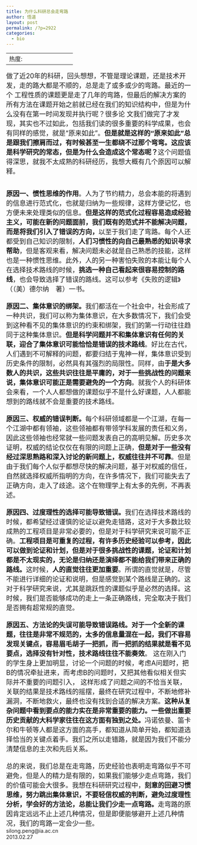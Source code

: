 ```yaml
---
title: 为什么科研总会走弯路
author: 悟道
layout: post
permalink: /?p=2922
categories:
  - bio
---
```

<table>
  <tr cellpadding=0><td>
    热度:
  </td><td cellpadding=0><img src='http://210.75.224.29/wordpress/wp-content/plugins/statpresscn/images/sun.gif' width=10 height=10 border=0 /></td><td cellpadding=0><img src='http://210.75.224.29/wordpress/wp-content/plugins/statpresscn/images/sun_dark.gif' width=10 height=10 border=0 /></td><td cellpadding=0><img src='http://210.75.224.29/wordpress/wp-content/plugins/statpresscn/images/sun_dark.gif' width=10 height=10 border=0 /></td><td cellpadding=0><img src='http://210.75.224.29/wordpress/wp-content/plugins/statpresscn/images/sun_dark.gif' width=10 height=10 border=0 /></td><td cellpadding=0><img src='http://210.75.224.29/wordpress/wp-content/plugins/statpresscn/images/sun_dark.gif' width=10 height=10 border=0 /></td></tr>
</table>

<span style="font-size: large;">做了近20年的科研，回头想想，不管是理论课题，还是技术开发，走的路大都是不顺的，总是走了或多或少的弯路。最近的一个 工程性质的课题更是走了几年的弯路，但最后的解决方案的所有方法在课题开始之前就已经在我们的知识结构中，但是为什么没有在第一时间发现并执行呢？很多论 文我们做完了才发现，其实也不过如此，包括我们读的很多重要的科学成果，也会有同样的感觉，就是“原来如此”。<b>但是就是这样的“原来如此”总是跟我们擦肩而过，有时候甚至一生都绕不过那个弯弯。这应该是科学研究的常态，但是为什么会造成这个常态呢？</b>这个问题值得深思，就我不太成熟的科研经历，我想大概有几个原因可以解释。</span>

<div>
  <span style="font-size: large;"> </span>
</div>

<div>
  <span style="font-size: large;"><b>原因一、惯性思维的作用</b>。人为了节约精力，总会本能的将遇到的信息进行范式化，也就是归纳为一些规律，这样方便记忆，也方便未来处理类似的信息。<b>但是这样的范式化过程容易造成经验主义，可能在新的问题面前，我们既有的范式并不能解决问题，而是将我们引入了错误的方向，</b>以至于我们走了弯路。每个人还都受到自己知识的限制，<b>人们习惯性的向自己最熟悉的知识寻求帮助</b>，但是客观来看，解决问题未必就是自己熟悉的技能，这样也是一种惯性思维。此外，人的另一种害怕失败的本能让每个人在选择技术路线的时候，<b>挑选一种自己看起来很容易控制的路线</b>，也会导致选择了错误的路线。这可以参考《失败的逻辑》（（美）德尔纳　著）一书。</span>
</div>

<div>
  <span style="font-size: large;"> </span>
</div>

<div>
  <span style="font-size: large;"><b>原因二、集体意识的绑架。</b>我们都活在一个社会中，社会形成了一种共识，我们可以称为集体意识，在大多数情况下，我们会受到这种看不见的集体意识的约束和绑架，我们的第一行动往往趋同于这种集体意识。<b>但是科学问题并不和集体意识有任何的关联，迎合了集体意识可能恰恰是错误的技术路线</b>。好比在古代，人们遇到不可解释的问题，都要归结于鬼神一样，集体意识受到历史条件的限制，必然具有其强烈的局限性。同样，由<b>于是大多数人的共识，这些共识往往是平庸的，对于一些挑战性的问题来说，集体意识可能正是需要避免的一个方向</b>。就我个人的科研体会来看，一个人人都想做的课题似乎不是什么好课题，人人都能想到的路线就不会是重要的技术路线。</span>
</div>

<div>
  <span style="font-size: large;"> </span>
</div>

<div>
  <span style="font-size: large;"><b>原因三、权威的错误判断。</b>每个科研领域都是一个江湖，在每一个江湖中都有领袖，这些领袖都有带领学科发展的责任和义务，因此这些领袖也经常就一些问题发表自己的高明见解。历史多次证明，权威的结论仅仅在有限的问题上正确，<b>但是对于一些没有经过深思熟路和深入讨论的新问题上，权威往往并不可靠</b>。但是由于我们每个人似乎都想尽快的解决问题，基于对权威的信任，自然就选择权威所指明的方向，在许多情况下，我们可能失去了正确方向，走入了歧途。这个在物理学上有太多的先例，不再表述。</span>
</div>

<div>
  <span style="font-size: large;"> </span>
</div>

<div>
  <span style="font-size: large;"><b>原因四、过度理性的选择可能导致错误。</b>我们在选择技术路线的时候，都希望经过谨慎的论证以避免走错路，这对于大多数比较成熟的工程项目是非常必要的，但是对于科学研究来说可能不正确。<b>工程项目是可重复的过程，有许多历史经验可以参考，因此可以做到论证和计划，但是对于很多挑战性的课题，论证和计划都是不太现实的，无论是归纳还是演绎都不能给我们带来正确的路线。</b>这时候，<b>人的直觉往往更加重要</b>。所谓的直觉就是，尽管不能进行详细的论证和说明，但是感觉到某个路线是正确的。这对于科学研究来说，尤其是跳跃性的课题似乎是必然的选择。这时候，我们是否能够成功的走上一条正确路线，完全取决于我们是否拥有超常规的直觉。</span>
</div>

<div>
  <span style="font-size: large;"> </span>
</div>

<div>
  <span style="font-size: large;"><b>原因五、方法论的失误可能导致错误路线。对于一个全新的课题，往往是非常不规范的，太多的信息量混在一起，我们不容易发现关键点，容易眉毛胡子一把抓，而一把抓的结果就是看不见要点，选择没有针对性，技术路线往往不能奏效</b>。 这在刚入门的学生身上更加明显，讨论一个问题的时候，考虑A问题时，把B的情况牵扯进来，而考虑B的问题时，又把其他看似相关但实际并不重要的问题引入， 这样形成了问题之间的不恰当关联，关联的结果是技术路线的摇摆，最终在研究过程中，不断地修补漏洞，不断地救火，最终也没有找到合适的解决方案。<b>这种从复杂问题中看到要点的能力实在是非常重要的能力。一些做出重要历史贡献的大科学家往往在这方面有独到之处。</b>冯诺依曼、笛卡尔和牛顿等人都是这方面的高手，都知道从简单开始，都知道选择恰当的关键点着手。我们之所以走错路，就是因为我们不能分清楚信息的主次和先后关系。</span>
</div>

<div>
  <span style="font-size: large;"> </span>
</div>

<div>
  <span style="font-size: large;">总的来说，我们总是在走弯路，历史经验也表明走弯路似乎不可避免，但是人的精力是有限的，如果我们能够少走点弯路，我们的价值可能会大很多。我想在科研研究过程中，<b>刻意的回避习惯思维，努力跳出集体意识，不要轻信权威的判断，避免过度理性分析，学会好的方法论，总能让我们少走一点弯路。</b>走弯路的原因肯定远远不止上述几种情况，但是即便能够避开上述几种情况，我们的弯路一定会少一些。</span>
</div>

<div>
</div>

<div>
  silong.peng@ia.ac.cn
</div>

<div>
  2013.02.27
</div>